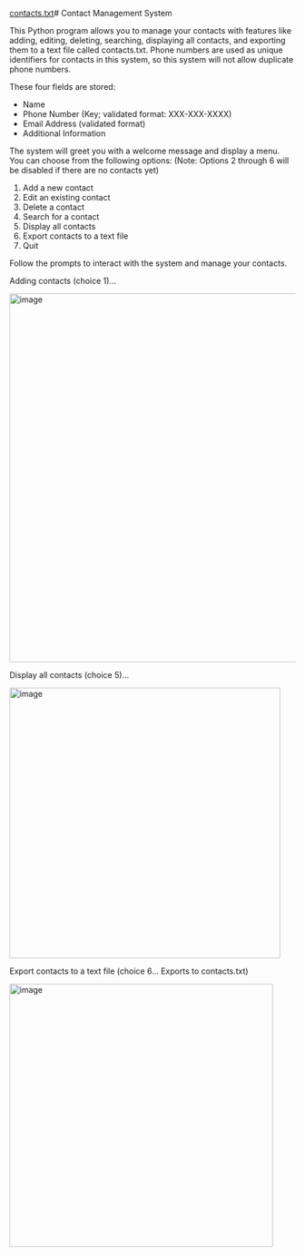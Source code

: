 [contacts.txt](https://github.com/alberto-it/Contact-Mgmt-System/files/14812537/contacts.txt)# Contact Management System

This Python program allows you to manage your contacts with features like adding, editing, deleting, searching, displaying all contacts, and exporting them to a text file called contacts.txt. Phone numbers are used as unique identifiers for contacts in this system, so this system will not allow duplicate phone numbers.

These four fields are stored:
 - Name
 - Phone Number (Key; validated format: XXX-XXX-XXXX)
 - Email Address (validated format)
 - Additional Information

The system will greet you with a welcome message and display a menu. You can choose from the following options:
(Note: Options 2 through 6 will be disabled if there are no contacts yet)
1. Add a new contact
2. Edit an existing contact
3. Delete a contact 
4. Search for a contact 
5. Display all contacts 
6. Export contacts to a text file 
7. Quit

Follow the prompts to interact with the system and manage your contacts.

Adding contacts (choice 1)...

<img width="650" alt="image" src="https://github.com/alberto-it/Contact-Mgmt-System/assets/56044114/8b63b436-0e0a-4f74-a70f-ef01522a38c6">

Display all contacts (choice 5)...

<img width="477" alt="image" src="https://github.com/alberto-it/Contact-Mgmt-System/assets/56044114/7b7ce298-09e8-406c-979c-fd4ef64896bc">

Export contacts to a text file (choice 6... Exports to contacts.txt)

<img width="464" alt="image" src="https://github.com/alberto-it/Contact-Mgmt-System/assets/56044114/18d6f7f5-93da-4ca4-96b7-55f6be076af3">

